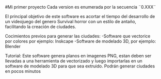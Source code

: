 #Mi primer proyecto
Cada version es enumerada por la secuencia ¨0.XXX¨

El principal objetivo de este software es acortar el tiempo del desarrollo de un videojuego del genero Survival horror con un estilo de antaño, facilitando la creación de ciudades.

Cocimientos previos para generar las ciudades:
-Software que vectorice por colores por ejemplo: Inskcape
-Software de modelado 3D, por ejemplo: Blender

Tutorial:
Este software genera planos en imagenes PNG, estan deben ser llevadas a una herramienta de vectorizado y luego importarlas en un software de modelado 3D para que sea extruido.
Podrán generar ciudades en pocos minutos




